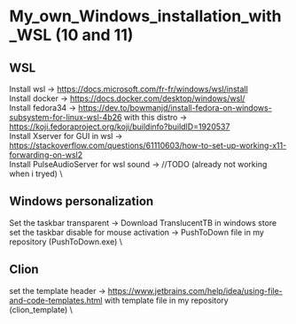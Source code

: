# My_own_Windows_installation_with_WSL (10 and 11)

## WSL

Install wsl -> https://docs.microsoft.com/fr-fr/windows/wsl/install \
Install docker -> https://docs.docker.com/desktop/windows/wsl/ \
Install fedora34 -> https://dev.to/bowmanjd/install-fedora-on-windows-subsystem-for-linux-wsl-4b26 with this distro -> https://koji.fedoraproject.org/koji/buildinfo?buildID=1920537 \
Install Xserver for GUI in wsl -> https://stackoverflow.com/questions/61110603/how-to-set-up-working-x11-forwarding-on-wsl2 \
Install PulseAudioServer for wsl sound -> //TODO (already not working when i tryed) \

## Windows personalization

Set the taskbar transparent -> Download TranslucentTB in windows store \
set the taskbar disable for mouse activation -> PushToDown file in my repository (PushToDown.exe) \

## Clion

set the template header -> https://www.jetbrains.com/help/idea/using-file-and-code-templates.html with template file in my repository (clion_template) \
